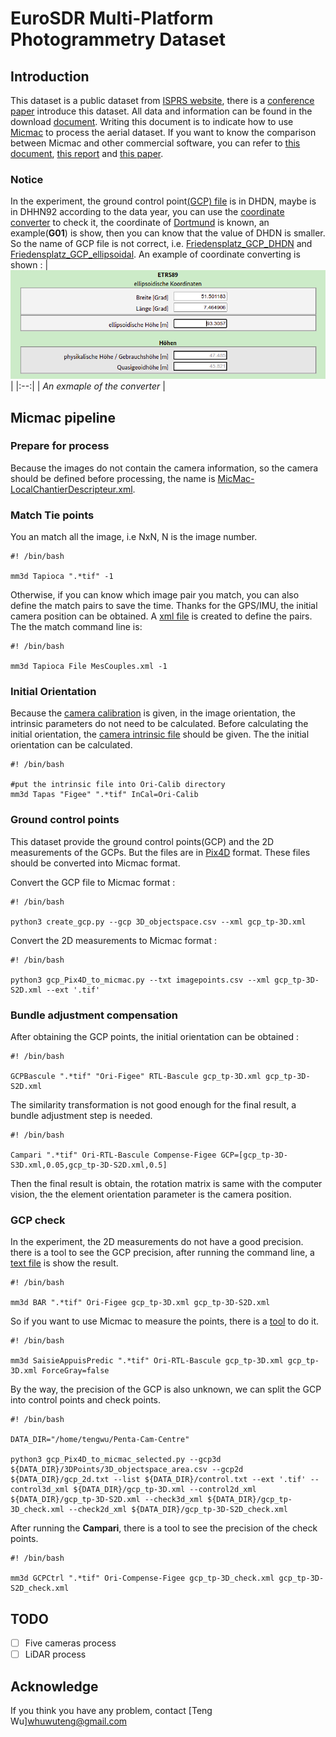 # EuroSDR Multi-Platform Photogrammetry Dataset

## Introduction

This dataset is a public dataset from [ISPRS website](https://www2.isprs.org/commissions/comm1/icwg-1-2/benchmark_main/), there is a [conference paper](https://www.isprs-ann-photogramm-remote-sens-spatial-inf-sci.net/II-3-W4/135/2015/isprsannals-II-3-W4-135-2015.pdf) introduce this dataset.  All data and information can be found in the download [document](description_and_download_links_v3.pdf). Writing this document is to indicate how to use [Micmac](https://github.com/micmacIGN/micmac) to process the  aerial dataset. If you want to know the comparison between Micmac and other commercial software, you can refer to [this document](cncg2015_comunicao_24.pdf), [this report](Comparison_document.pdf) and [this paper](https://www.mdpi.com/2220-9964/9/3/164).

### Notice

In the experiment, the ground control point[(GCP) file](3D_objectspace.csv) is in DHDN, maybe is in DHHN92 according to the data year, you can use the [coordinate converter](http://gibs.bkg.bund.de/geoid/gscomp.php?p=g) to check it, the coordinate of [Dortmund](https://www.latlong.net/place/dortmund-germany-14089.html) is known, an example(**G01**) is show, then you can know that the value of DHDN is smaller. So the name of GCP file is not correct, i.e. [Friedensplatz_GCP_DHDN](/data/Friedensplatz_GCP_DHDN.txt) and [Friedensplatz_GCP_ellipsoidal](/data/Friedensplatz_GCP_ellipsoidal.txt). An example of coordinate converting is shown :
|<img src="/figures/converter.png" width="700" alt="image show" />|
|:--:|
| *An exmaple of the converter* |


## Micmac pipeline

### Prepare for process

Because the images do not contain the camera information, so the camera should be defined before processing, the name is [MicMac-LocalChantierDescripteur.xml](MicMac-LocalChantierDescripteur.xml).

### Match Tie points

You an match all the image, i.e NxN, N is the image number.

``` shell
#! /bin/bash

mm3d Tapioca ".*tif" -1
```

Otherwise, if you can know which image pair you match, you can also define the match pairs to save the time. Thanks for the GPS/IMU, the initial camera position can be obtained. A [xml file](MesCouples.xml) is created to define the pairs. The the match command line is:

``` shell
#! /bin/bash

mm3d Tapioca File MesCouples.xml -1
```
### Initial Orientation

Because the [camera calibration](2014-PENTA-01.pdf) is given, in the image orientation, the intrinsic parameters do not need to be calculated. Before calculating the initial orientation, the [camera intrinsic file](AutoCal_Foc-50000_Cam-Canon_EOS_5D_Mark_II.xml) should be given. The the initial orientation can be calculated.
``` shell
#! /bin/bash

#put the intrinsic file into Ori-Calib directory
mm3d Tapas "Figee" ".*tif" InCal=Ori-Calib
```
### Ground control points

This dataset provide the ground control points(GCP) and the 2D measurements of the GCPs. But the files are in [Pix4D](https://support.pix4d.com/hc/en-us/articles/202558699-Using-GCPs) format. These files should be converted into Micmac format.

Convert the GCP file to Micmac format :
``` shell
#! /bin/bash

python3 create_gcp.py --gcp 3D_objectspace.csv --xml gcp_tp-3D.xml
```

Convert the 2D measurements to Micmac format :
``` shell
#! /bin/bash

python3 gcp_Pix4D_to_micmac.py --txt imagepoints.csv --xml gcp_tp-3D-S2D.xml --ext '.tif'
```

### Bundle adjustment compensation

After obtaining the GCP points, the initial orientation can be obtained :
``` shell
#! /bin/bash

GCPBascule ".*tif" "Ori-Figee" RTL-Bascule gcp_tp-3D.xml gcp_tp-3D-S2D.xml
```

The similarity transformation is not good enough for the final result, a bundle adjustment step is  needed.
``` shell
#! /bin/bash

Campari ".*tif" Ori-RTL-Bascule Compense-Figee GCP=[gcp_tp-3D-S3D.xml,0.05,gcp_tp-3D-S2D.xml,0.5] 
```
Then the final result is obtain, the rotation matrix is same with the computer vision, the the element orientation parameter is the camera position.

### GCP check

In the experiment, the 2D measurements do not have a good precision. there is a tool to see the GCP precision, after running the command line, a [text file](ResulBar.txt) is show the result.
``` shell
#! /bin/bash

mm3d BAR ".*tif" Ori-Figee gcp_tp-3D.xml gcp_tp-3D-S2D.xml
```

So if you want to use Micmac to measure the points, there is a [tool](https://micmac.ensg.eu/index.php/SaisieAppuisPredic) to do it.

``` shell
#! /bin/bash

mm3d SaisieAppuisPredic ".*tif" Ori-RTL-Bascule gcp_tp-3D.xml gcp_tp-3D.xml ForceGray=false 
```

By the way, the precision of the GCP is also unknown, we can split the GCP into control points and check points. 
``` shell
#! /bin/bash

DATA_DIR="/home/tengwu/Penta-Cam-Centre"

python3 gcp_Pix4D_to_micmac_selected.py --gcp3d ${DATA_DIR}/3DPoints/3D_objectspace_area.csv --gcp2d ${DATA_DIR}/gcp_2d.txt --list ${DATA_DIR}/control.txt --ext '.tif' --control3d_xml ${DATA_DIR}/gcp_tp-3D.xml --control2d_xml ${DATA_DIR}/gcp_tp-3D-S2D.xml --check3d_xml ${DATA_DIR}/gcp_tp-3D_check.xml --check2d_xml ${DATA_DIR}/gcp_tp-3D-S2D_check.xml 
```

After running the **Campari**, there is a tool to see the precision of the check points.
``` shell
#! /bin/bash

mm3d GCPCtrl ".*tif" Ori-Compense-Figee gcp_tp-3D_check.xml gcp_tp-3D-S2D_check.xml
```

## TODO

- [ ] Five cameras process
- [ ] LiDAR process

## Acknowledge

If you think you have any problem, contact [Teng Wu]<whuwuteng@gmail.com>

